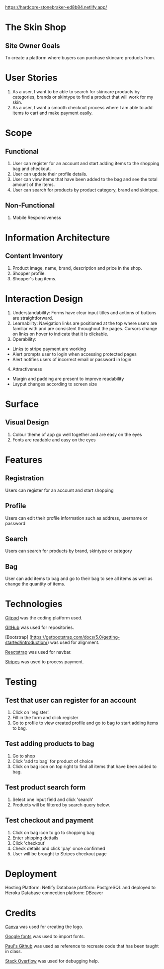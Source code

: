 https://hardcore-stonebraker-ed8b84.netlify.app/

# The Skin Shop
## Site Owner Goals
To create a platform where buyers can purchase skincare products from.

# User Stories
1. As a user, I want to be able to search for skincare products by categories, brands or skintype to find a product that will work for my skin.
2. As a user, I want a smooth checkout process where I am able to add items to cart and make payment easily.

# Scope
## Functional
1. User can register for an account and start adding items to the shopping bag and checkout.
2. User can update their profile details.
3. User can view items that have been added to the bag and see the total amount of the items.
4. User can search for products by product category, brand and skintype.

## Non-Functional
1. Mobile Responsiveness

# Information Architecture
## Content Inventory
1. Product image, name, brand, description and price in the shop.
2. Shopper profile.
3. Shopper's bag items.

# Interaction Design
1. Understandability: Forms have clear input titles and actions of buttons are straightforward.
2. Learnability: Navigation links are positioned at the top where users are familiar with and are consistent throughout the pages. Cursors change on links on hover to indicate that it is clickable.
3. Operability: 
- Links to stripe payment are working
- Alert prompts user to login when accessing protected pages
- Alert notifies users of incorrect email or password in login
4. Attractiveness
- Margin and padding are present to improve readability
- Layput changes according to screen size

# Surface
## Visual Design
1. Colour theme of app go well together and are easy on the eyes
2. Fonts are readable and easy on the eyes

# Features
## Registration
Users can register for an account and start shopping
## Profile
Users can edit their profile information such as address, username or password
## Search 
Users can search for products by brand, skintype or category
## Bag
User can add items to bag and go to their bag to see all items as well as change the quantity of items.

# Technologies
[Gitpod](www.gitpod.io) was the coding platform used.  

[GitHub](github.com) was used for repositories.

[Bootstrap] (https://getbootstrap.com/docs/5.0/getting-started/introduction/) was used for alignment.

[Reactstrap](https://reactstrap.github.io/components/form/) was used for navbar.

[Stripes](https://stripe.com/en-sg) was used to process payment.

# Testing
## Test that user can register for an account
1. Click on 'register'.
2. Fill in the form and click register
3. Go to profile to view created profile and go to bag to start adding items to bag.

## Test adding products to bag
1. Go to shop
2. Click 'add to bag' for product of choice
3. Click on bag icon on top right to find all items that have been added to bag.

## Test product search form
1. Select one input field and click 'search'
2. Products will be filtered by search query below.

## Test checkout and payment
1. Click on bag icon to go to shopping bag
2. Enter shipping dettails
3. Click 'checkout'
4. Check details and click 'pay' once confirmed
5. User will be brought to Stripes checkout page

# Deployment
Hosting Platform: Netlify
Database platform: PostgreSQL and deployed to Heroku
Database connection platform: DBeaver

# Credits
[Canva](www.canva.com) was used for creating the logo.

[Google fonts](https://fonts.google.com/) was used to import fonts.

[Paul's Github](https://github.com/kunxin-chor?tab=repositories) was used as reference to recreate code that has been taught in class.

[Stack Overflow](https://stackoverflow.com/) was used for debugging help.




